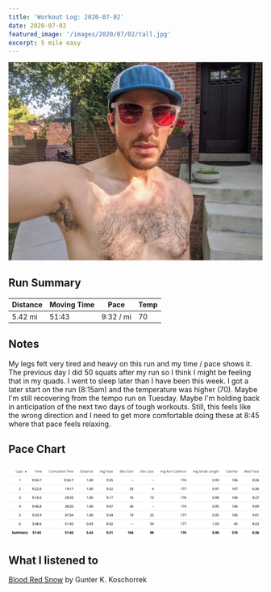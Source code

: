 ```yaml
---
title: 'Workout Log: 2020-07-02'
date: 2020-07-02
featured_image: '/images/2020/07/02/tall.jpg'
excerpt: 5 mile easy
---
```


![](/images/2020/07/02/wide.jpg)

## Run Summary

| Distance   | Moving Time          	| Pace        | Temp  |
|------------|------------------------|-------------|-------|
|  5.42 mi   |    51:43               |  9:32 / mi  |  70   |

## Notes

My legs felt very tired and heavy on this run and my time / pace shows it. The previous day I did 50 squats after my run so I think I might be feeling that in my quads. I went to sleep later than I have been this week. I got a later start on the run (8:15am) and the temperature was higher (70). Maybe I'm still recovering from the tempo run on Tuesday. Maybe I'm holding back in anticipation of the next two days of tough workouts. Still, this feels like the wrong direction and I need to get more comfortable doing these at 8:45 where that pace feels relaxing.

## Pace Chart

![](/images/2020/07/02/splits.png)

## What I listened to
[Blood Red Snow](https://www.goodreads.com/book/show/815783.Blood_Red_Snow) by Gunter K. Koschorrek

